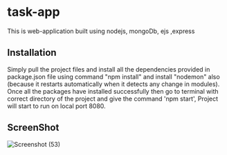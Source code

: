 # task-app
This is web-application built using nodejs, mongoDb, ejs ,express 

## Installation
Simply pull the project files and install all the dependencies provided in package.json file using command "npm install" and install "nodemon" also (because it restarts automatically when it detects any change in modules). Once all the packages have installed successfully then go to terminal with correct directory of the project and give the command 'npm start', Project will start to run on local port 8080.


## ScreenShot
![Screenshot (53)](https://user-images.githubusercontent.com/114590452/229295995-bf2ebbb4-2715-451e-acec-3e63d31d8a82.png)
